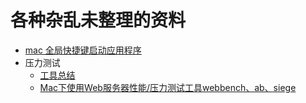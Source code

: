 # 各种杂乱未整理的资料

- [mac 全局快捷键启动应用程序](http://blog.csdn.net/coslay/article/details/39495743)
- 压力测试
    - [工具总结](http://www.yeolar.com/note/2012/11/24/web-bench-test/)
    - [Mac下使用Web服务器性能/压力测试工具webbench、ab、siege](http://segmentfault.com/a/1190000002491609)
